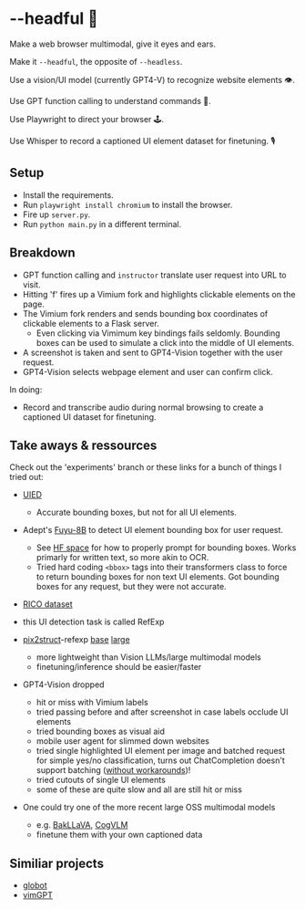 # --headful 👤
Make a web browser multimodal, give it eyes and ears.

Make it `--headful`, the opposite of `--headless`.

Use a vision/UI model (currently GPT4-V) to recognize website elements 👁️.

Use GPT function calling to understand commands 🧏.
 
Use Playwright to direct your browser 🕹️.

Use Whisper to record a captioned UI element dataset for finetuning. 🎙️


 ## Setup

- Install the requirements.
- Run `playwright install chromium` to install the browser.
- Fire up `server.py`.
- Run `python main.py` in a different terminal.

## Breakdown
- GPT function calling and `instructor` translate user request into URL to visit.
- Hitting 'f' fires up a Vimium fork and highlights clickable elements on the page.
- The Vimium fork renders and sends bounding box coordinates of clickable elements to a Flask server.
    - Even clicking via Vimimum key bindings fails seldomly. Bounding boxes can be used to simulate a click into the middle of UI elements.
- A screenshot is taken and sent to GPT4-Vision together with the user request.
- GPT4-Vision selects webpage element and user can confirm click.


In doing:
- Record and transcribe audio during normal browsing to create a captioned UI dataset for finetuning.


## Take aways & ressources
Check out the 'experiments' branch or these links for a bunch of things I tried out:
- [UIED](https://github.com/MulongXie/UIED)
    - Accurate bounding boxes, but not for all UI elements.
- Adept's [Fuyu-8B](https://huggingface.co/adept/fuyu-8b) to detect UI element bounding box for user request.
    - See [HF space](https://huggingface.co/spaces/adept/fuyu-8b-demo/blob/beaba43434072de08478e7a1f90e621ece81aa93/app.py#L67) for how to properly prompt for bounding boxes. Works primarly for written text, so more akin to OCR.
    - Tried hard coding `<bbox>` tags into their transformers class to force to return bounding boxes for non text UI elements. Got bounding boxes for any request, but they were not accurate.
- [RICO dataset](https://github.com/google-research-datasets/uibert/tree/main/ref_exp)
- this UI detection task is called RefExp
- [pix2struct](https://github.com/google-research/pix2struct/tree/main)-refexp [base](https://huggingface.co/gitlost-murali/pix2struct-refexp-base) [large](https://huggingface.co/gitlost-murali/pix2struct-refexp-large)
    - more lightweight than Vision LLMs/large multimodal models
    - finetuning/inference should be easier/faster
- GPT4-Vision dropped
    - hit or miss with Vimium labels
    - tried passing before and after screenshot in case labels occlude UI elements
    - tried bounding boxes as visual aid
    - mobile user agent for slimmed down websites
    - tried single highlighted UI element per image and batched request for simple yes/no classification, turns out ChatCompletion doesn't support batching ([without workarounds](https://github.com/openai/openai-cookbook/blob/main/examples/api_request_parallel_processor.py))!
    - tried cutouts of single UI elements
    - some of these are quite slow and all are still hit or miss

- One could try one of the more recent large OSS multimodal models
    - e.g. [BakLLaVA](https://huggingface.co/SkunkworksAI/BakLLaVA-1), [CogVLM](https://github.com/THUDM/CogVLM)
    - finetune them with your own captioned data

## Similiar projects
- [globot](https://github.com/Globe-Engineer/globot)
- [vimGPT](https://github.com/ishan0102/vimGPT)

